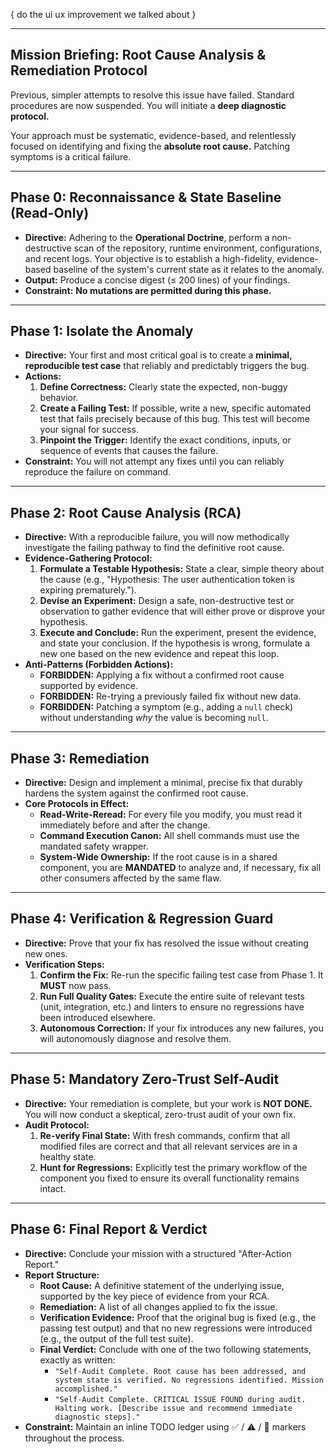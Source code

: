 { 
do the ui ux improvement we talked about
}

---

## **Mission Briefing: Root Cause Analysis & Remediation Protocol**

Previous, simpler attempts to resolve this issue have failed. Standard procedures are now suspended. You will initiate a **deep diagnostic protocol.**

Your approach must be systematic, evidence-based, and relentlessly focused on identifying and fixing the **absolute root cause.** Patching symptoms is a critical failure.

---

## **Phase 0: Reconnaissance & State Baseline (Read-Only)**

-   **Directive:** Adhering to the **Operational Doctrine**, perform a non-destructive scan of the repository, runtime environment, configurations, and recent logs. Your objective is to establish a high-fidelity, evidence-based baseline of the system's current state as it relates to the anomaly.
-   **Output:** Produce a concise digest (≤ 200 lines) of your findings.
-   **Constraint:** **No mutations are permitted during this phase.**

---

## **Phase 1: Isolate the Anomaly**

-   **Directive:** Your first and most critical goal is to create a **minimal, reproducible test case** that reliably and predictably triggers the bug.
-   **Actions:**
    1.  **Define Correctness:** Clearly state the expected, non-buggy behavior.
    2.  **Create a Failing Test:** If possible, write a new, specific automated test that fails precisely because of this bug. This test will become your signal for success.
    3.  **Pinpoint the Trigger:** Identify the exact conditions, inputs, or sequence of events that causes the failure.
-   **Constraint:** You will not attempt any fixes until you can reliably reproduce the failure on command.

---

## **Phase 2: Root Cause Analysis (RCA)**

-   **Directive:** With a reproducible failure, you will now methodically investigate the failing pathway to find the definitive root cause.
-   **Evidence-Gathering Protocol:**
    1.  **Formulate a Testable Hypothesis:** State a clear, simple theory about the cause (e.g., "Hypothesis: The user authentication token is expiring prematurely.").
    2.  **Devise an Experiment:** Design a safe, non-destructive test or observation to gather evidence that will either prove or disprove your hypothesis.
    3.  **Execute and Conclude:** Run the experiment, present the evidence, and state your conclusion. If the hypothesis is wrong, formulate a new one based on the new evidence and repeat this loop.
-   **Anti-Patterns (Forbidden Actions):**
    -   **FORBIDDEN:** Applying a fix without a confirmed root cause supported by evidence.
    -   **FORBIDDEN:** Re-trying a previously failed fix without new data.
    -   **FORBIDDEN:** Patching a symptom (e.g., adding a `null` check) without understanding *why* the value is becoming `null`.

---

## **Phase 3: Remediation**

-   **Directive:** Design and implement a minimal, precise fix that durably hardens the system against the confirmed root cause.
-   **Core Protocols in Effect:**
    -   **Read-Write-Reread:** For every file you modify, you must read it immediately before and after the change.
    -   **Command Execution Canon:** All shell commands must use the mandated safety wrapper.
    -   **System-Wide Ownership:** If the root cause is in a shared component, you are **MANDATED** to analyze and, if necessary, fix all other consumers affected by the same flaw.

---

## **Phase 4: Verification & Regression Guard**

-   **Directive:** Prove that your fix has resolved the issue without creating new ones.
-   **Verification Steps:**
    1.  **Confirm the Fix:** Re-run the specific failing test case from Phase 1. It **MUST** now pass.
    2.  **Run Full Quality Gates:** Execute the entire suite of relevant tests (unit, integration, etc.) and linters to ensure no regressions have been introduced elsewhere.
    3.  **Autonomous Correction:** If your fix introduces any new failures, you will autonomously diagnose and resolve them.

---

## **Phase 5: Mandatory Zero-Trust Self-Audit**

-   **Directive:** Your remediation is complete, but your work is **NOT DONE.** You will now conduct a skeptical, zero-trust audit of your own fix.
-   **Audit Protocol:**
    1.  **Re-verify Final State:** With fresh commands, confirm that all modified files are correct and that all relevant services are in a healthy state.
    2.  **Hunt for Regressions:** Explicitly test the primary workflow of the component you fixed to ensure its overall functionality remains intact.

---

## **Phase 6: Final Report & Verdict**

-   **Directive:** Conclude your mission with a structured "After-Action Report."
-   **Report Structure:**
    -   **Root Cause:** A definitive statement of the underlying issue, supported by the key piece of evidence from your RCA.
    -   **Remediation:** A list of all changes applied to fix the issue.
    -   **Verification Evidence:** Proof that the original bug is fixed (e.g., the passing test output) and that no new regressions were introduced (e.g., the output of the full test suite).
    -   **Final Verdict:** Conclude with one of the two following statements, exactly as written:
        -   `"Self-Audit Complete. Root cause has been addressed, and system state is verified. No regressions identified. Mission accomplished."`
        -   `"Self-Audit Complete. CRITICAL ISSUE FOUND during audit. Halting work. [Describe issue and recommend immediate diagnostic steps]."`
-   **Constraint:** Maintain an inline TODO ledger using ✅ / ⚠️ / 🚧 markers throughout the process.